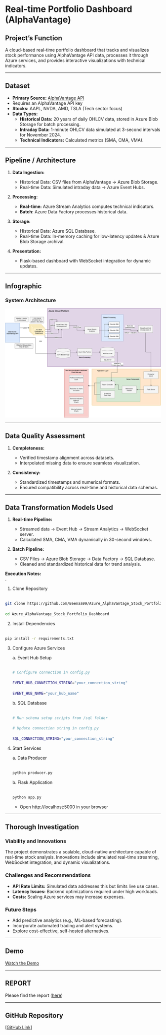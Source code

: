 # Real-time Portfolio Dashboard (AlphaVantage)
  

## Project’s Function
A cloud-based real-time portfolio dashboard that tracks and visualizes stock performance using AlphaVantage API data, processes it through Azure services, and provides interactive visualizations with technical indicators.

---

## Dataset
- **Primary Source:** [AlphaVantage API](https://www.alphavantage.co/documentation/)
-  Requires an AlphaVantage API key
- **Stocks:** AAPL, NVDA, AMD, TSLA (Tech sector focus)  
- **Data Types:**  
  - **Historical Data:** 20 years of daily OHLCV data, stored in Azure Blob Storage for batch processing.  
  - **Intraday Data:** 1-minute OHLCV data simulated at 3-second intervals for November 2024.  
  - **Technical Indicators:** Calculated metrics (SMA, CMA, VMA).  

---

## Pipeline / Architecture
1. **Data Ingestion:**  
   - Historical Data: CSV files from AlphaVantage → Azure Blob Storage.  
   - Real-time Data: Simulated intraday data → Azure Event Hubs.  

2. **Processing:**  
   - **Real-time:** Azure Stream Analytics computes technical indicators.  
   - **Batch:** Azure Data Factory processes historical data.  

3. **Storage:**  
   - Historical Data: Azure SQL Database.  
   - Real-time Data: In-memory caching for low-latency updates & Azure Blob Storage archival.  

4. **Presentation:**  
   - Flask-based dashboard with WebSocket integration for dynamic updates.  

---
## Infographic
### System Architecture
![System Architecture](https://github.com/Beenaa99/Azure_AlphaVantage_Stock_Portfolio_Dashboard/blob/main/images/system_arch.png?raw=true)


---

## Data Quality Assessment
1. **Completeness:**  
   - Verified timestamp alignment across datasets.  
   - Interpolated missing data to ensure seamless visualization.  

2. **Consistency:**  
   - Standardized timestamps and numerical formats.  
   - Ensured compatibility across real-time and historical data schemas.  

---

## Data Transformation Models Used
1. **Real-time Pipeline:**  
   - Streamed data → Event Hub → Stream Analytics → WebSocket server.  
   - Calculated SMA, CMA, VMA dynamically in 30-second windows.  

2. **Batch Pipeline:**  
   - CSV Files → Azure Blob Storage → Data Factory → SQL Database.  
   - Cleaned and standardized historical data for trend analysis.  

**Execution Notes:**  
.  

1. Clone Repository

```bash

git clone https://github.com/Beenaa99/Azure_AlphaVantage_Stock_Portfolio_Dashboard

cd Azure_AlphaVantage_Stock_Portfolio_Dashboard

```

2. Install Dependencies

```bash

pip install -r requirements.txt

```

3. Configure Azure Services

   a. Event Hub Setup

   ```bash

   # Configure connection in config.py

   EVENT_HUB_CONNECTION_STRING="your_connection_string"

   EVENT_HUB_NAME="your_hub_name"

   ```

   b. SQL Database

   ```bash

   # Run schema setup scripts from /sql folder

   # Update connection string in config.py

   SQL_CONNECTION_STRING="your_connection_string"

   ```

4. Start Services

   a. Data Producer

   ```bash

   python producer.py

   ```

   b. Flask Application

   ```bash

   python app.py

   ```

   - Open http://localhost:5000 in your browser

---

## Thorough Investigation
### Viability and Innovations
The project demonstrates a scalable, cloud-native architecture capable of real-time stock analysis. Innovations include simulated real-time streaming, WebSocket integration, and dynamic visualizations.

### Challenges and Recommendations
- **API Rate Limits:** Simulated data addresses this but limits live use cases.  
- **Latency Issues:** Backend optimizations required under high workloads.  
- **Costs:** Scaling Azure services may increase expenses.  

### Future Steps
- Add predictive analytics (e.g., ML-based forecasting).  
- Incorporate automated trading and alert systems.  
- Explore cost-effective, self-hosted alternatives.

---
## Demo
[Watch the Demo](https://github.com/Beenaa99/Azure_AlphaVantage_Stock_Portfolio_Dashboard/blob/main/demo_videos/portfolio_page_demo.mp4)

---

## REPORT 
Please find the report ([here](https://github.com/Beenaa99/Azure_AlphaVantage_Stock_Portfolio_Dashboard/blob/main/ECE%205984%20_%20Project%20Final%20Report.pdf))

---

## GitHub Repository
[[GitHub Link](https://github.com/Beenaa99/Azure_AlphaVantage_Stock_Portfolio_Dashboard)]

